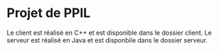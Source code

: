 # Projet de PPIL

Le client est réalisé en C++ et est disponible dans le dossier client.
Le serveur est réalisé en Java et est disponbile dans le dossier serveur.

